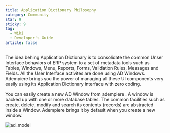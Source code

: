 ```yaml
---
title: Application Dictionary Philosophy
category: Community
star: 9
sticky: 9
tag:
  - Wiki
  - Developer's Guide
article: false
---
```


The idea behing Application Dictionary is to consolidate the common Unser Interface behaviors of ERP system to a set of metadata tools such as Tables, Windows, Menu, Reports, Forms, Validation Rules, Messages and Fields. All the User Interface activites are done using AD Windows. Adempiere brings you the power of managing all these UI components very easily using its Application Dictionary interface with zero coding.

You can easily create a new AD Window from adempiere . A window is backed up with one or more database tables. The common facilities such as create, delete, modify and search its contents (records) are abstracted inside a Window. Adempiere brings it by default when you create a new window.

![ad_model](/assets/img/community/developers-guide/AD_Model.gif)


